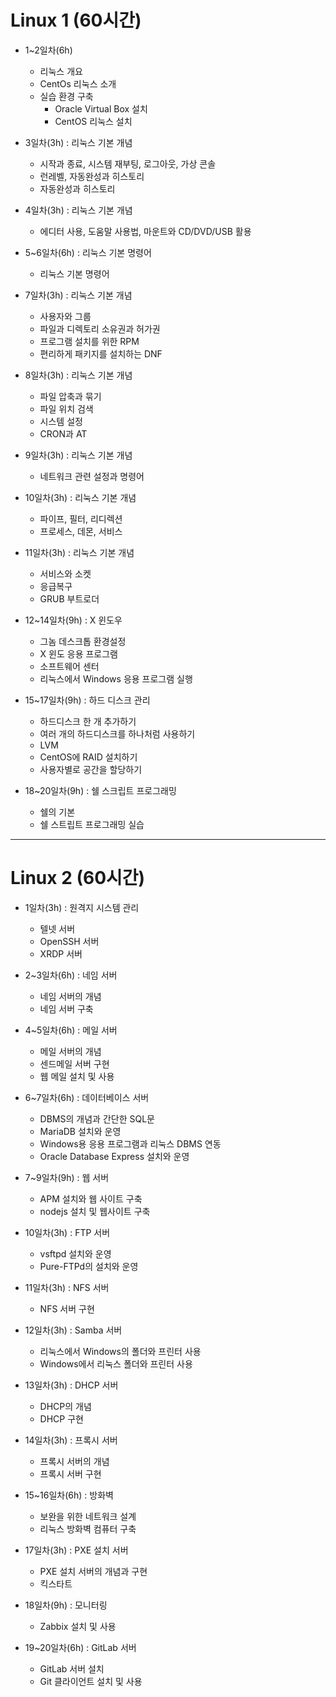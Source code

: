 # Linux 1 (60시간)

* 1~2일차(6h)
	- 리눅스 개요
	- CentOs 리눅스 소개
	- 실습 환경 구축
		- Oracle Virtual Box 설치
		- CentOS 리눅스 설치
	
* 3일차(3h) : 리눅스 기본 개념 
	- 시작과 종료, 시스템 재부팅, 로그아웃, 가상 콘솔
	- 런레벨, 자동완성과 히스토리
	- 자동완성과 히스토리
	
* 4일차(3h) : 리눅스 기본 개념 
	- 에디터 사용, 도움말 사용법, 마운트와 CD/DVD/USB 활용
	
* 5~6일차(6h) : 리눅스 기본 명령어
	- 리눅스 기본 명령어

* 7일차(3h) : 리눅스 기본 개념 
	- 사용자와 그룹
	- 파일과 디렉토리 소유권과 허가권
	- 프로그램 설치를 위한 RPM
	- 편리하게 패키지를 설치하는 DNF
	
* 8일차(3h) : 리눅스 기본 개념 
	- 파일 압축과 묶기
	- 파일 위치 검색
	- 시스템 설정
	- CRON과 AT
	
* 9일차(3h) : 리눅스 기본 개념 
	- 네트워크 관련 설정과 명령어

* 10일차(3h) : 리눅스 기본 개념 
	- 파이프, 필터, 리디렉션
	- 프로세스, 데몬, 서비스
	
* 11일차(3h) : 리눅스 기본 개념 
	- 서비스와 소켓
	- 응급복구 
	- GRUB 부트로더

* 12~14일차(9h) : X 윈도우
	- 그놈 데스크톱 환경설정
	- X 윈도 응용 프로그램 
	- 소프트웨어 센터
	- 리눅스에서 Windows 응용 프로그램 실행
		

* 15~17일차(9h) : 하드 디스크 관리
	- 하드디스크 한 개 추가하기 
	- 여러 개의 하드디스크를 하나처럼 사용하기
	- LVM
	- CentOS에 RAID 설치하기
	- 사용자별로 공간을 할당하기

* 18~20일차(9h) : 쉘 스크립트 프로그래밍
	- 쉘의 기본
	- 쉘 스트립트 프로그래밍 실습


* * * 
# Linux 2 (60시간)

* 1일차(3h) : 원격지 시스템 관리
	- 텔넷 서버
	- OpenSSH 서버 
	- XRDP 서버

* 2~3일차(6h) : 네임 서버
	- 네임 서버의 개념 
	- 네임 서버 구축 

* 4~5일차(6h) : 메일 서버 
	- 메일 서버의 개념 
	- 센드메일 서버 구현
	- 웹 메일 설치 및 사용

* 6~7일차(6h) : 데이터베이스 서버
	- DBMS의 개념과 간단한 SQL문
	- MariaDB 설치와 운영 
	- Windows용 응용 프로그램과 리눅스 DBMS 연동
	- Oracle Database Express 설치와 운영

* 7~9일차(9h) : 웹 서버
	- APM 설치와 웹 사이트 구축
	- nodejs 설치 및 웹사이트 구축 
	
* 10일차(3h) : FTP 서버
	- vsftpd 설치와 운영 
	- Pure-FTPd의 설치와 운영

* 11일차(3h) : NFS 서버
	- NFS 서버 구현 
	
* 12일차(3h) : Samba 서버
	- 리눅스에서 Windows의 폴더와 프린터 사용
	- Windows에서 리눅스 폴더와 프린터 사용

* 13일차(3h) : DHCP 서버
	- DHCP의 개념 
	- DHCP 구현
	
* 14일차(3h) : 프록시 서버
	- 프록시 서버의 개념
	- 프록시 서버 구현

* 15~16일차(6h) : 방화벽
	- 보완을 위한 네트워크 설계
	- 리눅스 방화벽 컴퓨터 구축

* 17일차(3h) : PXE 설치 서버 
	- PXE 설치 서버의 개념과 구현
	- 킥스타트
	
* 18일차(9h) : 모니터링 
	- Zabbix 설치 및 사용 

* 19~20일차(6h) : GitLab 서버 
	- GitLab  서버 설치 
	- Git 클라이언트 설치 및 사용
